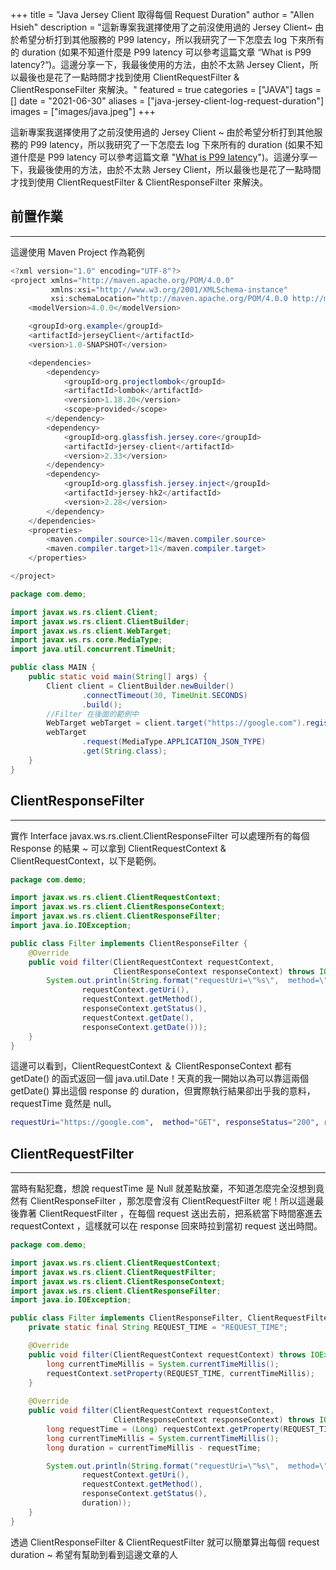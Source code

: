 +++
title = "Java Jersey Client 取得每個 Request Duration"
author = "Allen Hsieh"
description = "這新專案我選擇使用了之前沒使用過的 Jersey Client~ 由於希望分析打到其他服務的 P99 latency，所以我研究了一下怎麼去 log 下來所有的 duration (如果不知道什麼是 P99 latency 可以參考這篇文章 “What is P99 latency?“)。這邊分享一下，我最後使用的方法，由於不太熟 Jersey Client，所以最後也是花了一點時間才找到使用 ClientRequestFilter & ClientResponseFilter 來解決。"
featured = true
categories = ["JAVA"]
tags = []
date = "2021-06-30"
aliases = ["java-jersey-client-log-request-duration"]
images = ["images/java.jpeg"]
+++


這新專案我選擇使用了之前沒使用過的 Jersey Client ~ 由於希望分析打到其他服務的 P99 latency，所以我研究了一下怎麼去 log 下來所有的 duration (如果不知道什麼是 P99 latency 可以參考這篇文章 "[What is P99 latency](https://stackoverflow.com/questions/12808934/what-is-p99-latency)")。這邊分享一下，我最後使用的方法，由於不太熟 Jersey Client，所以最後也是花了一點時間才找到使用 ClientRequestFilter & ClientResponseFilter 來解決。

## 前置作業
---

這邊使用 Maven Project 作為範例

```java
<?xml version="1.0" encoding="UTF-8"?>
<project xmlns="http://maven.apache.org/POM/4.0.0"
         xmlns:xsi="http://www.w3.org/2001/XMLSchema-instance"
         xsi:schemaLocation="http://maven.apache.org/POM/4.0.0 http://maven.apache.org/xsd/maven-4.0.0.xsd">
    <modelVersion>4.0.0</modelVersion>

    <groupId>org.example</groupId>
    <artifactId>jerseyClient</artifactId>
    <version>1.0-SNAPSHOT</version>

    <dependencies>
        <dependency>
            <groupId>org.projectlombok</groupId>
            <artifactId>lombok</artifactId>
            <version>1.18.20</version>
            <scope>provided</scope>
        </dependency>
        <dependency>
            <groupId>org.glassfish.jersey.core</groupId>
            <artifactId>jersey-client</artifactId>
            <version>2.33</version>
        </dependency>
        <dependency>
            <groupId>org.glassfish.jersey.inject</groupId>
            <artifactId>jersey-hk2</artifactId>
            <version>2.28</version>
        </dependency>
    </dependencies>
    <properties>
        <maven.compiler.source>11</maven.compiler.source>
        <maven.compiler.target>11</maven.compiler.target>
    </properties>

</project>
```

```java
package com.demo;

import javax.ws.rs.client.Client;
import javax.ws.rs.client.ClientBuilder;
import javax.ws.rs.client.WebTarget;
import javax.ws.rs.core.MediaType;
import java.util.concurrent.TimeUnit;

public class MAIN {
    public static void main(String[] args) {
        Client client = ClientBuilder.newBuilder()
                .connectTimeout(30, TimeUnit.SECONDS)
                .build();
        //Filter 在後面的範例中
        WebTarget webTarget = client.target("https://google.com").register(new Filter());
        webTarget
                .request(MediaType.APPLICATION_JSON_TYPE)
                .get(String.class);
    }
}
```

## ClientResponseFilter
---

實作 Interface javax.ws.rs.client.ClientResponseFilter 可以處理所有的每個 Response 的結果 ~ 可以拿到 ClientRequestContext & ClientRequestContext，以下是範例。


```java
package com.demo;

import javax.ws.rs.client.ClientRequestContext;
import javax.ws.rs.client.ClientResponseContext;
import javax.ws.rs.client.ClientResponseFilter;
import java.io.IOException;

public class Filter implements ClientResponseFilter {
    @Override
    public void filter(ClientRequestContext requestContext,
                       ClientResponseContext responseContext) throws IOException {
        System.out.println(String.format("requestUri=\"%s\",  method=\"%s\", responseStatus=\"%s\", requestTime=\"%s\", responseTime=\"%s\"",
                requestContext.getUri(),
                requestContext.getMethod(),
                responseContext.getStatus(),
                requestContext.getDate(),
                responseContext.getDate()));
    }
}
```

這邊可以看到，ClientRequestContext ＆ ClientResponseContext 都有 getDate() 的函式返回一個 java.util.Date！天真的我一開始以為可以靠這兩個 getDate() 算出這個 response 的 duration，但實際執行結果卻出乎我的意料，requestTime 竟然是 null。

```bash
requestUri="https://google.com",  method="GET", responseStatus="200", requestTime="null", responseTime="Wed Jun 30 22:41:53 CST 2021"
```

## ClientRequestFilter
---

當時有點犯蠢，想說 requestTime 是 Null 就差點放棄，不知道怎麼完全沒想到竟然有 ClientResponseFilter ，那怎麼會沒有 ClientRequestFilter 呢！所以這邊最後靠著 ClientRequestFilter ，在每個 request 送出去前，把系統當下時間塞進去 requestContext ，這樣就可以在 response 回來時拉到當初 request 送出時間。

```java
package com.demo;

import javax.ws.rs.client.ClientRequestContext;
import javax.ws.rs.client.ClientRequestFilter;
import javax.ws.rs.client.ClientResponseContext;
import javax.ws.rs.client.ClientResponseFilter;
import java.io.IOException;

public class Filter implements ClientResponseFilter, ClientRequestFilter {
    private static final String REQUEST_TIME = "REQUEST_TIME";

    @Override
    public void filter(ClientRequestContext requestContext) throws IOException {
        long currentTimeMillis = System.currentTimeMillis();
        requestContext.setProperty(REQUEST_TIME, currentTimeMillis);
    }
    
    @Override
    public void filter(ClientRequestContext requestContext,
                       ClientResponseContext responseContext) throws IOException {
        long requestTime = (Long) requestContext.getProperty(REQUEST_TIME);
        long currentTimeMillis = System.currentTimeMillis();
        long duration = currentTimeMillis - requestTime;

        System.out.println(String.format("requestUri=\"%s\",  method=\"%s\", responseStatus=\"%s\", duration=\"%d\"",
                requestContext.getUri(),
                requestContext.getMethod(),
                responseContext.getStatus(),
                duration));
    }
}
```

透過 ClientResponseFilter & ClientRequestFilter 就可以簡單算出每個 request duration ~ 希望有幫助到看到這邊文章的人



